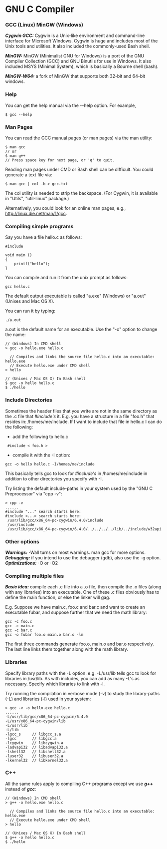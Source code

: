 # GNU C Compiler

### GCC (Linux)      MinGW (Windows)

***Cygwin GCC:*** Cygwin is a Unix-like environment and command-line interface for Microsoft Windows. Cygwin is huge and includes most of the Unix tools and utilities. It also included the commonly-used Bash shell.

***MinGW:*** MinGW (Minimalist GNU for Windows) is a port of the GNU Compiler Collection (GCC) and GNU Binutils for use in Windows. It also included MSYS (Minimal System), which is basically a Bourne shell (bash).

***MinGW-W64:*** a fork of MinGW that supports both 32-bit and 64-bit windows.


### Help
You can get the help manual via the --help option. For example,

```
$ gcc --help
```

### Man Pages
You can read the GCC manual pages (or man pages) via the man utility:

```
$ man gcc
// or
$ man g++
// Press space key for next page, or 'q' to quit.
```

Reading man pages under CMD or Bash shell can be difficult. You could generate a text file via:

```
$ man gcc | col -b > gcc.txt
```

The col utility is needed to strip the backspace. (For Cygwin, it is available in "Utils", "util-linux" package.)

Alternatively, you could look for an online man pages, e.g., http://linux.die.net/man/1/gcc.


### Compiling simple programs

Say you have a file hello.c as follows:

```
#include 

void main ()
{
    printf("hello");
}
```

You can compile and run it from the unix prompt as follows:

```
gcc hello.c
```

The default output executable is called "a.exe" (Windows) or "a.out" (Unixes and Mac OS X).

 You can run it by typing:

```
./a.out
```

a.out is the default name for an executable. Use the "-o" option to change the name:

```
// (Windows) In CMD shell
> gcc -o hello.exe hello.c

  // Compiles and links the source file hello.c into an executable: hello.exe
  // Execute hello.exe under CMD shell
> hello  

// (Unixes / Mac OS X) In Bash shell
$ gcc -o hello hello.c
$ ./hello
```

### Include Directories

Sometimes the header files that you write are not in the same directory as the .c file that *#include's* it. E.g. you have a structure in a file "foo.h" that resides in: /homes/me/include. If I want to include that file in hello.c I can do the following:

- add the following to hello.c

```
 #include < foo.h >
```

- compile it with the -I option:

```
gcc -o hello hello.c -I/homes/me/include
```

This basically tells gcc to look for *#include's* in /homes/me/include in addition to other directories you specify with -I.

Try listing the default include-paths in your system used by the "GNU C Preprocessor" via "cpp -v":

```
> cpp -v
......
#include "..." search starts here:
#include <...> search starts here:
 /usr/lib/gcc/x86_64-pc-cygwin/6.4.0/include
 /usr/include
 /usr/lib/gcc/x86_64-pc-cygwin/6.4.0/../../../../lib/../include/w32api
```

### Other options

***Warnings:*** -Wall turns on most warnings. man gcc for more options.  
***Debugging:*** if you intend to use the debugger (gdb), also use the -g option.  
***Optimizations:*** -O or -O2  

### Compiling multiple files

***Basic idea:*** compile each .c file into a .o file, then compile the .o files (along with any libraries) into an executable. One of these .c files obviously has to define the main function, or else the linker will gag.

E.g. Suppose we have main.c, foo.c and bar.c and want to create an executable fubar, and suppose further that we need the math library:

```
gcc -c foo.c
gcc -c main.c
gcc -c bar.c
gcc -o fubar foo.o main.o bar.o -lm
```

The first three commands generate foo.o, main.o and bar.o respectively. The last line links them together along with the math library.

### Libraries

Specify library paths with the -L option. e.g. -L/usr/lib tells gcc to look for libraries in /usr/lib. As with includes, you can add as many -L's as necessary. Specify which libraries to link with -l.

Try running the compilation in verbose mode (-v) to study the library-paths (-L) and libraries (-l) used in your system:

```
> gcc -v -o hello.exe hello.c
......
-L/usr/lib/gcc/x86_64-pc-cygwin/6.4.0
-L/usr/x86_64-pc-cygwin/lib
-L/usr/lib
-L/lib
-lgcc_s     // libgcc_s.a
-lgcc       // libgcc.a
-lcygwin    // libcygwin.a
-ladvapi32  // libadvapi32.a
-lshell32   // libshell32.a
-luser32    // libuser32.a
-lkernel32  // libkernel32.a
```

### C++
All the same rules apply to compiling C++ programs except we use ***g++*** instead of ***gcc***:

```
// (Windows) In CMD shell
> g++ -o hello.exe hello.c

  // Compiles and links the source file hello.c into an executable: hello.exe
  // Execute hello.exe under CMD shell
> hello  

// (Unixes / Mac OS X) In Bash shell
$ g++ -o hello hello.c
$ ./hello
```
